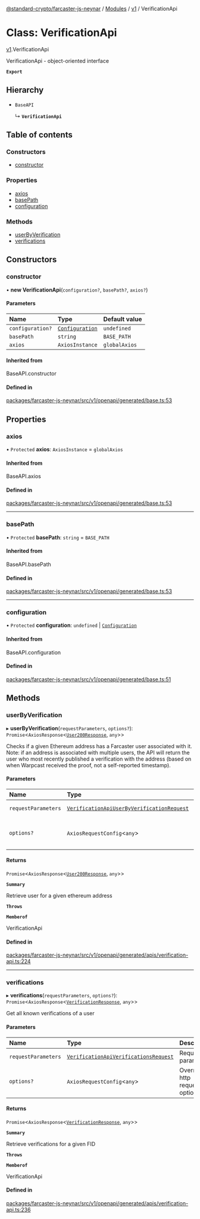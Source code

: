 [@standard-crypto/farcaster-js-neynar](../README.md) / [Modules](../modules.md) / [v1](../modules/v1.md) / VerificationApi

# Class: VerificationApi

[v1](../modules/v1.md).VerificationApi

VerificationApi - object-oriented interface

**`Export`**

## Hierarchy

- `BaseAPI`

  ↳ **`VerificationApi`**

## Table of contents

### Constructors

- [constructor](v1.VerificationApi.md#constructor)

### Properties

- [axios](v1.VerificationApi.md#axios)
- [basePath](v1.VerificationApi.md#basepath)
- [configuration](v1.VerificationApi.md#configuration)

### Methods

- [userByVerification](v1.VerificationApi.md#userbyverification)
- [verifications](v1.VerificationApi.md#verifications)

## Constructors

### constructor

• **new VerificationApi**(`configuration?`, `basePath?`, `axios?`)

#### Parameters

| Name | Type | Default value |
| :------ | :------ | :------ |
| `configuration?` | [`Configuration`](v1.Configuration.md) | `undefined` |
| `basePath` | `string` | `BASE_PATH` |
| `axios` | `AxiosInstance` | `globalAxios` |

#### Inherited from

BaseAPI.constructor

#### Defined in

[packages/farcaster-js-neynar/src/v1/openapi/generated/base.ts:53](https://github.com/standard-crypto/farcaster-js/blob/main/packages/farcaster-js-neynar/src/v1/openapi/generated/base.ts#L53)

## Properties

### axios

• `Protected` **axios**: `AxiosInstance` = `globalAxios`

#### Inherited from

BaseAPI.axios

#### Defined in

[packages/farcaster-js-neynar/src/v1/openapi/generated/base.ts:53](https://github.com/standard-crypto/farcaster-js/blob/main/packages/farcaster-js-neynar/src/v1/openapi/generated/base.ts#L53)

___

### basePath

• `Protected` **basePath**: `string` = `BASE_PATH`

#### Inherited from

BaseAPI.basePath

#### Defined in

[packages/farcaster-js-neynar/src/v1/openapi/generated/base.ts:53](https://github.com/standard-crypto/farcaster-js/blob/main/packages/farcaster-js-neynar/src/v1/openapi/generated/base.ts#L53)

___

### configuration

• `Protected` **configuration**: `undefined` \| [`Configuration`](v1.Configuration.md)

#### Inherited from

BaseAPI.configuration

#### Defined in

[packages/farcaster-js-neynar/src/v1/openapi/generated/base.ts:51](https://github.com/standard-crypto/farcaster-js/blob/main/packages/farcaster-js-neynar/src/v1/openapi/generated/base.ts#L51)

## Methods

### userByVerification

▸ **userByVerification**(`requestParameters`, `options?`): `Promise`<`AxiosResponse`<[`User200Response`](../interfaces/v1.User200Response.md), `any`\>\>

Checks if a given Ethereum address has a Farcaster user associated with it. Note: if an address is associated with multiple users, the API will return the user who most recently published a verification with the address (based on when Warpcast received the proof, not a self-reported timestamp).

#### Parameters

| Name | Type | Description |
| :------ | :------ | :------ |
| `requestParameters` | [`VerificationApiUserByVerificationRequest`](../interfaces/v1.VerificationApiUserByVerificationRequest.md) | Request parameters. |
| `options?` | `AxiosRequestConfig`<`any`\> | Override http request option. |

#### Returns

`Promise`<`AxiosResponse`<[`User200Response`](../interfaces/v1.User200Response.md), `any`\>\>

**`Summary`**

Retrieve user for a given ethereum address

**`Throws`**

**`Memberof`**

VerificationApi

#### Defined in

[packages/farcaster-js-neynar/src/v1/openapi/generated/apis/verification-api.ts:224](https://github.com/standard-crypto/farcaster-js/blob/main/packages/farcaster-js-neynar/src/v1/openapi/generated/apis/verification-api.ts#L224)

___

### verifications

▸ **verifications**(`requestParameters`, `options?`): `Promise`<`AxiosResponse`<[`VerificationResponse`](../interfaces/v1.VerificationResponse.md), `any`\>\>

Get all known verifications of a user

#### Parameters

| Name | Type | Description |
| :------ | :------ | :------ |
| `requestParameters` | [`VerificationApiVerificationsRequest`](../interfaces/v1.VerificationApiVerificationsRequest.md) | Request parameters. |
| `options?` | `AxiosRequestConfig`<`any`\> | Override http request option. |

#### Returns

`Promise`<`AxiosResponse`<[`VerificationResponse`](../interfaces/v1.VerificationResponse.md), `any`\>\>

**`Summary`**

Retrieve verifications for a given FID

**`Throws`**

**`Memberof`**

VerificationApi

#### Defined in

[packages/farcaster-js-neynar/src/v1/openapi/generated/apis/verification-api.ts:236](https://github.com/standard-crypto/farcaster-js/blob/main/packages/farcaster-js-neynar/src/v1/openapi/generated/apis/verification-api.ts#L236)
